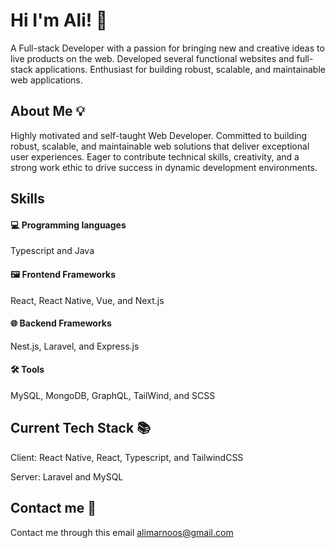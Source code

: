 
# Hi I'm Ali! 👋

A Full-stack Developer with a passion for bringing new and creative ideas to live products on the web. Developed several functional websites and full-stack applications. Enthusiast for building robust, scalable, and maintainable web applications.






## About Me 💡

Highly motivated and self-taught Web Developer. Committed to building robust, scalable, and maintainable web solutions that deliver exceptional user experiences. Eager to contribute technical skills, creativity, and a strong work ethic to drive success in dynamic development environments.

## Skills

#### 💻 Programming languages 
Typescript and Java

#### 🖼️ Frontend Frameworks
React, React Native, Vue, and Next.js 

#### 🌐 Backend Frameworks
Nest.js, Laravel, and Express.js

#### 🛠️ Tools
MySQL, MongoDB, GraphQL, TailWind, and SCSS

## Current Tech Stack 📚
Client: React Native, React, Typescript, and TailwindCSS

Server: Laravel and MySQL

## Contact me 📇
Contact me through this email alimarnoos@gmail.com

